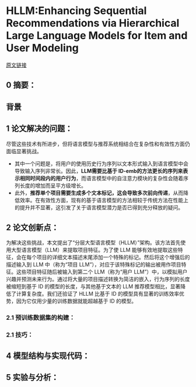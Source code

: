 # HLLM:Enhancing Sequential Recommendations via Hierarchical Large Language Models for Item and User Modeling
[原文链接]([2409.12740](https://arxiv.org/pdf/2409.12740))
## 0 摘要：


## 背景


## 1 论文解决的问题：
尽管这些技术有所进步，但将语言模型与推荐系统相结合在复杂性和有效性方面仍面临显著挑战。
* 其中一个问题是，将用户的使用历史行为序列以文本形式输入到语言模型中会导致输入序列非常长。因此，**LLM需要比基于 ID-emb的方法更长的序列来表示相同时间段内的用户行为**，而语言模型中的自注意力模块的复杂性会随着序列长度的增加而呈平方级增长。
* 此外，**推荐单个项目需要生成多个文本标记，这会导致多次前向传递**，从而降低效率。在有效性方面，现有的基于语言模型的方法相较于传统方法在性能上的提升并不显著，这引发了关于语言模型潜力是否已得到充分释放的疑问。

## 2 论文创新点：
为解决这些挑战，本文提出了“分层大型语言模型（HLLM）”架构。该方法首先使用大型语言模型（LLM）来提取项目特征。为了使 LLM 能够有效地提取这些特征，会在每个项目的详细文本描述末尾添加一个特殊的标记。然后将这个增强后的描述输入到 LLM 中（称为“项目 LLM”），对应于该特殊标记的输出被用作项目特征。这些项目特征随后被输入到第二个 LLM（称为“用户 LLM”）中，以模拟用户兴趣并预测未来行为。通过将大量的项目描述转换为简洁的嵌入，行为序列的长度被缩短到基于 ID 的模型的长度，与其他基于文本的 LLM 推荐模型相比，显著降低了计算复杂度。我们还验证了 HLLM 比基于 ID 的模型具有显著的训练效率优势，因为它仅用少量的训练数据就能超越基于 ID 的模型。


### 2.1 预训练数据集的构建：


### 2.1 技巧：


## 4 模型结构与实现代码：


## 5 实验与分析：

<!--stackedit_data:
eyJoaXN0b3J5IjpbLTE0NTYwNzk4MjIsNDg3NjkxMTE2XX0=
-->
